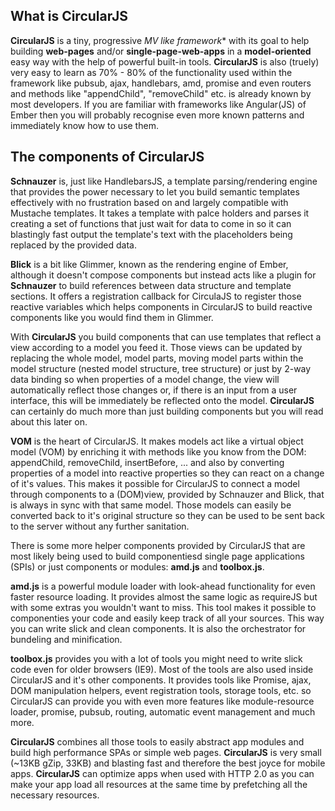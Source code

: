 ## What is CircularJS

**CircularJS** is a tiny, progressive **MV* like framework** with its goal to help building **web-pages** and/or **single-page-web-apps** in a **model-oriented** easy way with the help of powerful built-in tools.
**CircularJS** is also (truely) very easy to learn as 70% - 80% of the functionality used within the framework like pubsub, ajax, handlebars, amd, promise and even routers and methods like "appendChild", "removeChild" etc. is already known by most developers. If you are familiar with frameworks like Angular(JS) of Ember then you will probably recognise even more known patterns and immediately know how to use them.

## The components of **CircularJS**

**Schnauzer** is, just like HandlebarsJS, a template parsing/rendering engine that provides the power necessary to let you build semantic templates effectively with no frustration based on and largely compatible with Mustache templates.
It takes a template with palce holders and parses it creating a set of functions that just wait for data to come in so it can blastingly fast output the template's text with the placeholders being replaced by the provided data.

**Blick** is a bit like Glimmer, known as the rendering engine of Ember, although it doesn't compose components but instead acts like a plugin for **Schnauzer** to build references between data structure and template sections. It offers a registration callback for CirculaJS to register those reactive variables which helps components in CircularJS to build reactive components like you would find them in Glimmer.

With **CircularJS** you build components that can use templates that reflect a view according to a model you feed it.
Those views can be updated by replacing the whole model, model parts, moving model parts within the model structure (nested model structure, tree structure) or just by 2-way data binding so when properties of a model change, the view will automatically reflect those changes or, if there is an input from a user interface, this will be immediately be reflected onto the model. **CircularJS** can certainly do much more than just building components but you will read about this later on.

**VOM** is the heart of CircularJS. It makes models act like a virtual object model (VOM) by enriching it with methods like you know from the DOM: appendChild, removeChild, insertBefore, ... and also by converting properties of a model into reactive properties so they can react on a change of it's values.
This makes it possible for CircularJS to connect a model through components to a (DOM)view, provided by Schnauzer and Blick, that is always in sync with that same model.
Those models can easily be converted back to it's original structure so they can be used to be sent back to the server without any further sanitation.

There is some more helper components provided by CircularJS that are most likely being used to build componentiesd single page applications (SPIs) or just components or modules: **amd.js** and **toolbox.js**.

**amd.js** is a powerful module loader with look-ahead functionality for even faster resource loading. It provides almost the same logic as requireJS but with some extras you wouldn't want to miss. This tool makes it possible to componenties your code and easily keep track of all your sources. This way you can write slick and clean components. It is also the orchestrator for bundeling and minification.

**toolbox.js** provides you with a lot of tools you might need to write slick code even for older browsers (IE9). Most of the tools are also used inside CircularJS and it's other components. It provides tools like Promise, ajax, DOM manipulation helpers, event registration tools, storage tools, etc. so CircularJS can provide you with even more features like module-resource loader, promise, pubsub, routing, automatic event management and much more.


**CircularJS** combines all those tools to easily abstract app modules and build high performance SPAs or simple web pages.
**CircularJS** is very small (~13KB gZip, 33KB) and blasting fast and therefore the best joyce for mobile apps.
**CircularJS** can optimize apps when used with HTTP 2.0 as you can make your app load all resources at the same time by prefetching all the necessary resources.

